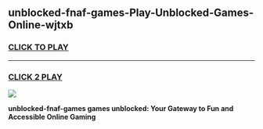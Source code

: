 
## unblocked-fnaf-games-Play-Unblocked-Games-Online-wjtxb
<h3>
<a href="https://premium76.site?title=unblocked-fnaf-games&ref=25A">CLICK TO PLAY</a></h3>
<hr>

<h3>
<a href="https://premium76.site?title=unblocked-fnaf-games&ref=25A">CLICK 2 PLAY</a>
  
</h3>

<a href="https://premium76.site?title=unblocked-fnaf-games&ref=25A"><img src="https://clearcache.store/games.png"></a>


**unblocked-fnaf-games games unblocked: Your Gateway to Fun and Accessible Online Gaming**
